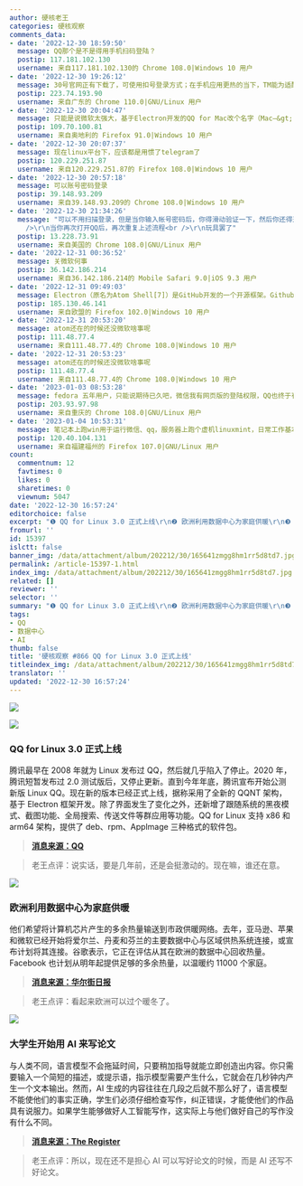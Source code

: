 ```yaml
---
author: 硬核老王
categories: 硬核观察
comments_data:
- date: '2022-12-30 18:59:50'
  message: QQ那个是不是得用手机扫码登陆？
  postip: 117.181.102.130
  username: 来自117.181.102.130的 Chrome 108.0|Windows 10 用户
- date: '2022-12-30 19:26:12'
  message: 30号官网正有下载了，可使用扣号登录方式；在手机应用更热的当下，TM能为适配Linux平台改造成legacy IM产品，侧面映证国内当下Linux平台的发展形态正趋于向上健康的态度，值得点赞！
  postip: 223.74.193.90
  username: 来自广东的 Chrome 110.0|GNU/Linux 用户
- date: '2022-12-30 20:04:47'
  message: 只能是说微软太强大，基于Electron开发的QQ for Mac改个名字（Mac—&gt;Linux）就成功运行在Linux上。
  postip: 109.70.100.81
  username: 来自奥地利的 Firefox 91.0|Windows 10 用户
- date: '2022-12-30 20:07:37'
  message: 现在linux平台下，应该都是用惯了telegram了
  postip: 120.229.251.87
  username: 来自120.229.251.87的 Firefox 108.0|Windows 10 用户
- date: '2022-12-30 20:57:18'
  message: 可以账号密码登录
  postip: 39.148.93.209
  username: 来自39.148.93.209的 Chrome 108.0|Windows 10 用户
- date: '2022-12-30 21:34:26'
  message: "可以不用扫描登录，但是当你输入帐号密码后，你得滑动验证一下，然后你还得选择一下是手机qq上验证还是扫码登录，然后手机上还收不到验证。<br
    />\r\n当你再次打开QQ后，再次重复上述流程<br />\r\n玩具罢了"
  postip: 13.228.73.91
  username: 来自美国的 Chrome 108.0|GNU/Linux 用户
- date: '2022-12-31 00:36:52'
  message: 关微软何事
  postip: 36.142.186.214
  username: 来自36.142.186.214的 Mobile Safari 9.0|iOS 9.3 用户
- date: '2022-12-31 09:49:03'
  message: Electron（原名为Atom Shell[7]）是GitHub开发的一个开源框架。Github已被微软收购，不能说没关系
  postip: 185.130.46.141
  username: 来自欧盟的 Firefox 102.0|Windows 10 用户
- date: '2022-12-31 20:53:20'
  message: atom还在的时候还没微软啥事呢
  postip: 111.48.77.4
  username: 来自111.48.77.4的 Chrome 108.0|Windows 10 用户
- date: '2022-12-31 20:53:23'
  message: atom还在的时候还没微软啥事呢
  postip: 111.48.77.4
  username: 来自111.48.77.4的 Chrome 108.0|Windows 10 用户
- date: '2023-01-03 08:53:28'
  message: fedora 五年用户，只能说期待已久吧，微信我有网页版的登陆权限，QQ也终于有了完整的linux版本，现在终于没有可以让我继续停留windows的理由了。
  postip: 203.93.97.98
  username: 来自重庆的 Chrome 108.0|GNU/Linux 用户
- date: '2023-01-04 10:53:31'
  message: 笔记本上跑win用于运行微信、qq，服务器上跑个虚机linuxmint，日常工作基本在linux上了
  postip: 120.40.104.131
  username: 来自福建福州的 Firefox 107.0|GNU/Linux 用户
count:
  commentnum: 12
  favtimes: 0
  likes: 0
  sharetimes: 0
  viewnum: 5047
date: '2022-12-30 16:57:24'
editorchoice: false
excerpt: "❶ QQ for Linux 3.0 正式上线\r\n❷ 欧洲利用数据中心为家庭供暖\r\n❸ 大学生开始用 AI 来写论文"
fromurl: ''
id: 15397
islctt: false
banner_img: /data/attachment/album/202212/30/165641zmgg8hm1rr5d8td7.jpg
permalink: /article-15397-1.html
index_img: /data/attachment/album/202212/30/165641zmgg8hm1rr5d8td7.jpg
related: []
reviewer: ''
selector: ''
summary: "❶ QQ for Linux 3.0 正式上线\r\n❷ 欧洲利用数据中心为家庭供暖\r\n❸ 大学生开始用 AI 来写论文"
tags:
- QQ
- 数据中心
- AI
thumb: false
title: '硬核观察 #866 QQ for Linux 3.0 正式上线'
titleindex_img: /data/attachment/album/202212/30/165641zmgg8hm1rr5d8td7.jpg
translator: ''
updated: '2022-12-30 16:57:24'
---
```


![](/data/attachment/album/202212/30/165641zmgg8hm1rr5d8td7.jpg)


![](/data/attachment/album/202212/30/165647z22xk3kjf06s63k0.jpg)


### QQ for Linux 3.0 正式上线


腾讯最早在 2008 年就为 Linux 发布过 QQ，然后就几乎陷入了停止。2020 年，腾讯短暂发布过 2.0 测试版后，又停止更新。直到今年年底，腾讯宣布开始公测新版 Linux QQ。现在新的版本已经正式上线，据称采用了全新的 QQNT 架构，基于 Electron 框架开发。除了界面发生了变化之外，还新增了跟随系统的黑夜模式、截图功能、全局搜索、传送文件等群应用等功能。QQ for Linux 支持 x86 和 arm64 架构，提供了 deb、rpm、Applmage 三种格式的软件包。



> 
> **[消息来源：QQ](https://im.qq.com/linuxqq/index.shtml)**
> 
> 
> 



> 
> 老王点评：说实话，要是几年前，还是会挺激动的。现在嘛，谁还在意。
> 
> 
> 


![](/data/attachment/album/202212/30/165657lhdc32io52nnknnd.jpg)


### 欧洲利用数据中心为家庭供暖


他们希望将计算机芯片产生的多余热量输送到市政供暖网络。去年，亚马逊、苹果和微软已经开始将爱尔兰、丹麦和芬兰的主要数据中心与区域供热系统连接，或宣布计划将其连接。谷歌表示，它正在评估从其在欧洲的数据中心回收热量。Facebook 也计划从明年起提供足够的多余热量，以温暖约 11000 个家庭。



> 
> **[消息来源：华尔街日报](https://www.wsj.com/articles/europe-taps-techs-power-hungry-data-centers-to-heat-homes-11672309944)**
> 
> 
> 



> 
> 老王点评：看起来欧洲可以过个暖冬了。
> 
> 
> 


![](/data/attachment/album/202212/30/165708j9g9qtlgmmqmbtxb.jpg)


### 大学生开始用 AI 来写论文


与人类不同，语言模型不会拖延时间，只要稍加指导就能立即创造出内容。你只需要输入一个简短的描述，或提示语，指示模型需要产生什么，它就会在几秒钟内产生一个文本输出。然而，AI 生成的内容往往在几段之后就不那么好了，语言模型不能使他们的事实正确，学生们必须仔细检查写作，纠正错误，才能使他们的作品具有说服力。如果学生能够做好人工智能写作，这实际上与他们做好自己的写作没有什么不同。



> 
> **[消息来源：The Register](https://www.theregister.com/2022/12/27/university_ai_essays_students)**
> 
> 
> 



> 
> 老王点评：所以，现在还不是担心 AI 可以写好论文的时候，而是 AI 还写不好论文。
> 
> 
>